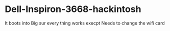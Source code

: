 # Dell-Inspiron-3668-hackintosh
It boots into Big sur
every thing works execpt 
Needs to change the wifi card
